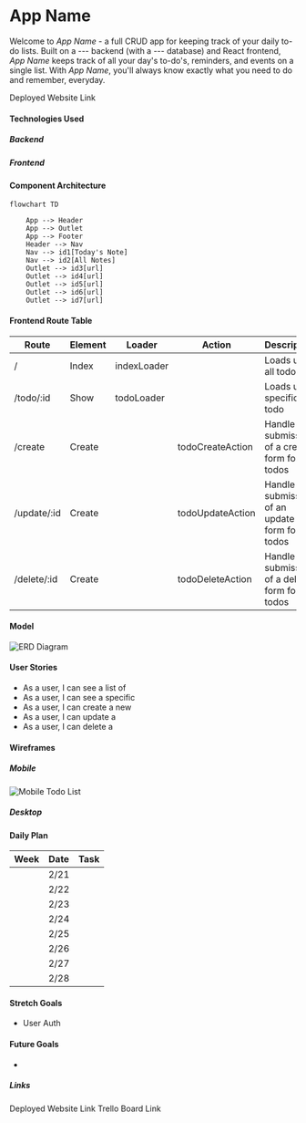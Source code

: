 # App Name
<!-- Github Intro -->
Welcome to *App Name* - a full CRUD app for keeping track of your daily to-do lists. Built on a --- backend (with a --- database) and React frontend, *App Name* keeps track of all your day's to-do's, reminders, and events on a single list. With *App Name*, you'll always know exactly what you need to do and remember, everyday.

Deployed Website Link

#### Technologies Used

##### Backend

##### Frontend


#### Component Architecture
```mermaid
flowchart TD

    App --> Header
    App --> Outlet
    App --> Footer
    Header --> Nav
    Nav --> id1[Today's Note]
    Nav --> id2[All Notes]
    Outlet --> id3[url]
    Outlet --> id4[url]
    Outlet --> id5[url]
    Outlet --> id6[url]
    Outlet --> id7[url]
```

#### Frontend Route Table
|    Route     | Element |    Loader   |      Action      |                   Description                  |
|--------------|---------|-------------|------------------|------------------------------------------------|
|      /       | Index   | indexLoader |                  | Loads up all todos                             |
| /todo/:id    | Show    | todoLoader  |                  | Loads up a specific todo                       |
| /create      | Create  |             | todoCreateAction | Handle submission of a create form for todos   |
| /update/:id  | Create  |             | todoUpdateAction | Handle submission of an update form for todos  |
| /delete/:id  | Create  |             | todoDeleteAction | Handle submission of a delete form for todos   |

#### Model
![ERD Diagram]()

#### User Stories
- As a user, I can see a list of
- As a user, I can see a specific
- As a user, I can create a new
- As a user, I can update a
- As a user, I can delete a

#### Wireframes
##### Mobile
![Mobile Todo List]()

##### Desktop

#### Daily Plan
| Week | Date | Task |
|------|------|------|
|      | 2/21 |  |
|      | 2/22 |  |
|      | 2/23 |  |
|      | 2/24 |  |
|      | 2/25 |  |
|      | 2/26 |  |
|      | 2/27 |  |
|      | 2/28 |  |

#### Stretch Goals
- User Auth

#### Future Goals
- 

##### Links
Deployed Website Link
Trello Board Link